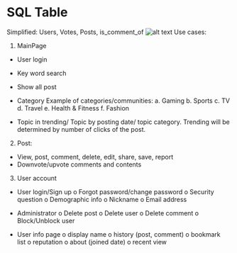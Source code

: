 # SQL Table
Simplified: Users, Votes, Posts, is_comment_of
![alt text](https://github.com/e0895846/TIC2601_Team4/blob/main/ReadMe%20Related/Full%20Schema%20Table.jpg?raw=true)
Use cases:
1.	MainPage 
-	User login
-	Key word search
-	Show all post
-	Category
Example of categories/communities:
a.	Gaming
b.	Sports
c.	TV
d.	Travel
e.	Health & Fitness
f.	Fashion

-	Topic in trending/ Topic by posting date/ topic category. Trending will be determined by number of clicks of the post.


2.	Post:
-	View, post, comment, delete, edit, share, save, report
-	Downvote/upvote comments and contents

3.	User account
-	User login/Sign up
o	Forgot password/change password
o	Security question
o	Demographic info
o	Nickname
o	Email address
-	Administrator
o	Delete post
o	Delete user
o	Delete comment
o	Block/Unblock user

-	User info page
o	display name
o	history (post, comment)
o	bookmark list
o	reputation
o	about (joined date)
o	recent view

